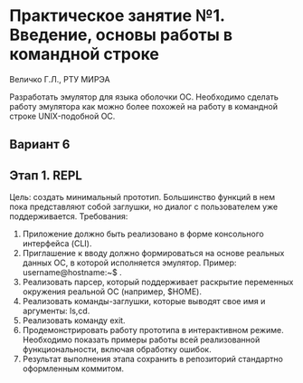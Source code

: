 # Практическое занятие №1. Введение, основы работы в командной строке

Величко Г.Л., РТУ МИРЭА

Разработать эмулятор для языка оболочки ОС. Необходимо сделать работу эмулятора как можно более похожей на работу в командной строке UNIX-подобной ОС.

## Вариант 6

## Этап 1. REPL

Цель: создать минимальный прототип. Большинство функций в нем пока представляют собой заглушки, но диалог с пользователем уже поддерживается.
Требования:
1. Приложение должно быть реализовано в форме консольного интерфейса (CLI).
2. Приглашение к вводу должно формироваться на основе реальных данных ОС, в которой исполняется эмулятор. Пример: username@hostname:~$ .
3. Реализовать парсер, который поддерживает раскрытие переменных окружения реальной ОС (например, $HOME).
4. Реализовать команды-заглушки, которые выводят свое имя и аргументы: ls,cd.
5. Реализовать команду exit.
6. Продемонстрировать работу прототипа в интерактивном режиме. Необходимо показать примеры работы всей реализованной функциональности, включая обработку ошибок.
7. Результат выполнения этапа сохранить в репозиторий стандартно оформленным коммитом.

